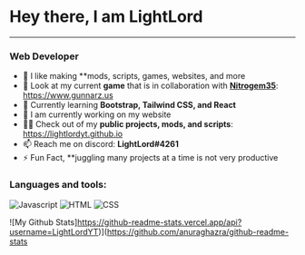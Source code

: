 # Hey there, I am LightLord
---
### Web Developer

- 🔭 I like making **mods, scripts, games, websites, and more
- 👀 Look at my current **game** that is in collaboration with **[Nitrogem35](https://github.com/nitrogem35)**: https://www.gunnarz.us
- 🌱 Currently learning **Bootstrap, Tailwind CSS, and React**
- 🚧 I am currently working on my website 
- 👨‍💻 Check out of my **public projects, mods, and scripts**: https://lightlordyt.github.io
- 📫 Reach me on discord: **LightLord#4261**
- ⚡ Fun Fact, **juggling many projects at a time is not very productive

### Languages and tools:
![Javascript](https://developer.mozilla.org/en-US/docs/Web/JavaScript) ![HTML](https://www.w3.org/html/) ![CSS](https://www.w3schools.com/css/)

![My Github Stats]https://github-readme-stats.vercel.app/api?username=LightLordYT)](https://github.com/anuraghazra/github-readme-stats
